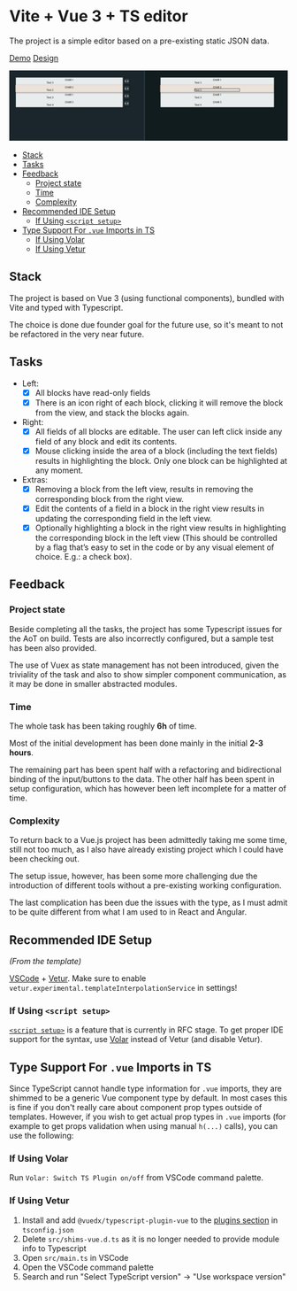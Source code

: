 # Vite + Vue 3 + TS editor 

The project is a simple editor based on a pre-existing static JSON data.

[Demo](https://cnotv-vite-vue-editor-2021.netlify.app/)
[Design](https://www.figma.com/file/wg830mRe3fCMeOqGZJXWrd/Front-End-Dev-Interview-Task?node-id=0%3A1)

![demo preview](./demo.png)

- [Stack](#stack)
- [Tasks](#tasks)
- [Feedback](#feedback)
  - [Project state](#project-state)
  - [Time](#time)
  - [Complexity](#complexity)
- [Recommended IDE Setup](#recommended-ide-setup)
  - [If Using `<script setup>`](#if-using-script-setup)
- [Type Support For `.vue` Imports in TS](#type-support-for-vue-imports-in-ts)
  - [If Using Volar](#if-using-volar)
  - [If Using Vetur](#if-using-vetur)

## Stack

The project is based on Vue 3 (using functional components), bundled with Vite and typed with Typescript.

The choice is done due founder goal for the future use, so it's meant to not be refactored in the very near future.

## Tasks

- Left: 
  - [x] All blocks have read-only fields
  - [x] There is an icon right of each block, clicking it will remove the block from the view, and stack the blocks again.
- Right:
  - [x] All fields of all blocks are editable. The user can left click inside any field of any block and edit its contents.
  - [x] Mouse clicking inside the area of a block (including the text fields) results in highlighting the block. Only one block can be highlighted at any moment.

- Extras:
  - [x] Removing a block from the left view, results in removing the corresponding block from the right view.
  - [x] Edit the contents of a field in a block in the right view results in updating the corresponding field in the left view.
  - [x] Optionally highlighting a block in the right view results in highlighting the corresponding block in the left view (This should be controlled by a flag that’s easy to set in the code or by any visual element of choice. E.g.: a check box).

## Feedback

### Project state

Beside completing all the tasks, the project has some Typescript issues for the AoT on build. Tests are also incorrectly configured, but a sample test has been also provided.

The use of Vuex as state management has not been introduced, given the triviality of the task and also to show simpler component communication, as it may be done in smaller abstracted modules.

### Time

The whole task has been taking roughly **6h** of time.

Most of the initial development has been done mainly in the initial **2-3 hours**.

The remaining part has been spent half with a refactoring and bidirectional binding of the input/buttons to the data. The other half has been spent in setup configuration, which has however been left incomplete for a matter of time.

### Complexity

To return back to a Vue.js project has been admittedly taking me some time, still not too much, as I also have already existing project which I could have been checking out.

The setup issue, however, has been some more challenging due the introduction of different tools without a pre-existing working configuration.

The last complication has been due the issues with the type, as I must admit to be quite different from what I am used to in React and Angular.

## Recommended IDE Setup

*(From the template)*

[VSCode](https://code.visualstudio.com/) + [Vetur](https://marketplace.visualstudio.com/items?itemName=octref.vetur). Make sure to enable `vetur.experimental.templateInterpolationService` in settings!

### If Using `<script setup>`

[`<script setup>`](https://github.com/vuejs/rfcs/pull/227) is a feature that is currently in RFC stage. To get proper IDE support for the syntax, use [Volar](https://marketplace.visualstudio.com/items?itemName=johnsoncodehk.volar) instead of Vetur (and disable Vetur).

## Type Support For `.vue` Imports in TS

Since TypeScript cannot handle type information for `.vue` imports, they are shimmed to be a generic Vue component type by default. In most cases this is fine if you don't really care about component prop types outside of templates. However, if you wish to get actual prop types in `.vue` imports (for example to get props validation when using manual `h(...)` calls), you can use the following:

### If Using Volar

Run `Volar: Switch TS Plugin on/off` from VSCode command palette.

### If Using Vetur

1. Install and add `@vuedx/typescript-plugin-vue` to the [plugins section](https://www.typescriptlang.org/tsconfig#plugins) in `tsconfig.json`
2. Delete `src/shims-vue.d.ts` as it is no longer needed to provide module info to Typescript
3. Open `src/main.ts` in VSCode
4. Open the VSCode command palette
5. Search and run "Select TypeScript version" -> "Use workspace version"
